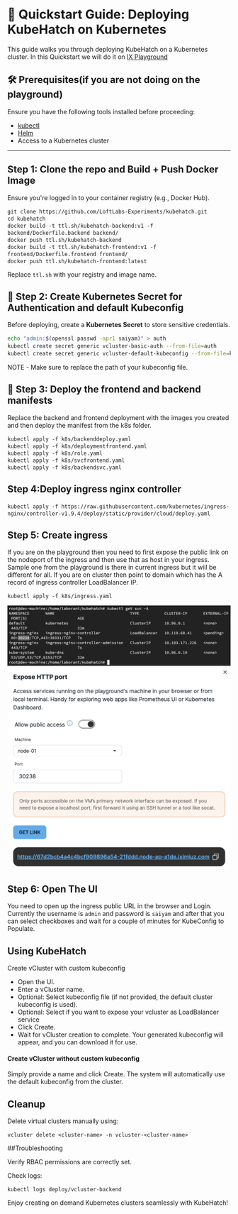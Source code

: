 # 🚀 Quickstart Guide: Deploying KubeHatch on Kubernetes

This guide walks you through deploying KubeHatch on a Kubernetes cluster. In this Quickstart we will do it on [IX Playground](https://labs.iximiuz.com/playgrounds)

## 🛠 Prerequisites(if you are not doing on the playground)
Ensure you have the following tools installed before proceeding:
- [kubectl](https://kubernetes.io/docs/tasks/tools/)
- [Helm](https://helm.sh/docs/intro/install/)
- Access to a Kubernetes cluster

---
## Step 1: Clone the repo and Build + Push Docker Image

Ensure you're logged in to your container registry (e.g., Docker Hub).
```
git clone https://github.com/LoftLabs-Experiments/kubehatch.git
cd kubehatch
docker build -t ttl.sh/kubehatch-backend:v1 -f backend/Dockerfile.backend backend/
docker push ttl.sh/kubehatch-backend
docker build -t ttl.sh/kubehatch-frontend:v1 -f frontend/Dockerfile.frontend frontend/
docker push ttl.sh/kubehatch-frontend:latest
```
Replace `ttl.sh` with your registry and image name.

## 🔐 Step 2: Create Kubernetes Secret for Authentication and default Kubeconfig
Before deploying, create a **Kubernetes Secret** to store sensitive credentials.

```sh
echo "admin:$(openssl passwd -apr1 saiyam)" > auth
kubectl create secret generic vcluster-basic-auth --from-file=auth
kubectl create secret generic vcluster-default-kubeconfig --from-file=kubeconfig=/root/.kube/config -n default
```
NOTE - Make sure to replace the path of your kubeconfig file.


## 🚀 Step 3: Deploy the frontend and backend manifests
Replace the backend and frontend deployment with the images you created and then deploy the manifest from the k8s folder.
```
kubectl apply -f k8s/backenddeploy.yaml
kubectl apply -f k8s/deploymentfrontend.yaml
kubectl apply -f k8s/role.yaml
kubectl apply -f k8s/svcfrontend.yaml
kubectl apply -f k8s/backendsvc.yaml
```
##  Step 4:Deploy ingress nginx controller 
```
kubectl apply -f https://raw.githubusercontent.com/kubernetes/ingress-nginx/controller-v1.9.4/deploy/static/provider/cloud/deploy.yaml

```
##  Step 5: Create ingress 
If you are on the playground then you need to first expose the public link on the nodeport of the ingress and then use that as host in your ingress. Sample one from the playground is there in current ingress but it will be different for all. If you are on cluster then point to domain which has the A record of ingress controller LoadBalancer IP.
```
kubectl apply -f k8s/ingress.yaml
```
![](images/ingresssvc.png)
![](images/ingresshost.png)

## Step 6: Open The UI
You need to open up the ingress public URL in the browser and Login.
Currently the username is `admin` and password is `saiyam` and after that you can select checkboxes and wait for a couple of minutes for KubeConfig to Populate.

## Using KubeHatch

Create vCluster with custom kubeconfig

- Open the UI.
- Enter a vCluster name.
- Optional: Select kubeconfig file (if not provided, the default cluster kubeconfig is used).
- Optional: Select if you want to expose your vcluster as LoadBalancer service
- Click Create.
- Wait for vCluster creation to complete. Your generated kubeconfig will appear, and you can download it for use.

#### Create vCluster without custom kubeconfig

Simply provide a name and click Create. The system will automatically use the default kubeconfig from the cluster.

## Cleanup

Delete virtual clusters manually using:

```
vcluster delete <cluster-name> -n vcluster-<cluster-name>
```

##Troubleshooting

Verify RBAC permissions are correctly set.

Check logs:

```
kubectl logs deploy/vcluster-backend
```


Enjoy creating on demand Kubernetes clusters seamlessly with KubeHatch!